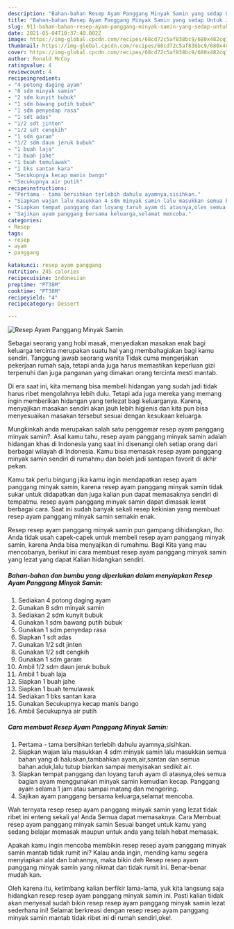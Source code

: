 ```yaml
---
description: "Bahan-bahan Resep Ayam Panggang Minyak Samin yang sedap Untuk Jualan"
title: "Bahan-bahan Resep Ayam Panggang Minyak Samin yang sedap Untuk Jualan"
slug: 911-bahan-bahan-resep-ayam-panggang-minyak-samin-yang-sedap-untuk-jualan
date: 2021-05-04T10:37:40.002Z
image: https://img-global.cpcdn.com/recipes/68cd72c5af838bc9/680x482cq70/resep-ayam-panggang-minyak-samin-foto-resep-utama.jpg
thumbnail: https://img-global.cpcdn.com/recipes/68cd72c5af838bc9/680x482cq70/resep-ayam-panggang-minyak-samin-foto-resep-utama.jpg
cover: https://img-global.cpcdn.com/recipes/68cd72c5af838bc9/680x482cq70/resep-ayam-panggang-minyak-samin-foto-resep-utama.jpg
author: Ronald McCoy
ratingvalue: 4
reviewcount: 4
recipeingredient:
- "4 potong daging ayam"
- "8 sdm minyak samin"
- "2 sdm kunyit bubuk"
- "1 sdm bawang putih bubuk"
- "1 sdm penyedap rasa"
- "1 sdt adas"
- "1/2 sdt jinten"
- "1/2 sdt cengkih"
- "1 sdm garam"
- "1/2 sdm daun jeruk bubuk"
- "1 buah laja"
- "1 buah jahe"
- "1 buah temulawak"
- "1 bks santan kara"
- "Secukupnya kecap manis bango"
- "Secukupnya air putih"
recipeinstructions:
- "Pertama - tama bersihkan terlebih dahulu ayamnya,sisihkan."
- "Siapkan wajan lalu masukkan 4 sdm minyak samin lalu masukkan semua bahan yang di haluskan,tambahkan ayam,air,santan dan semua bahan.aduk,lalu tutup biarkan sampai menyisakan sedikit air."
- "Siapkan tempat panggang dan loyang taruh ayam di atasnya,oles semua bagian ayam menggunakan minyak samin kemudian kecap. Panggang ayam selama 1 jam atau sampai matang dan mengering."
- "Sajikan ayam panggang bersama keluarga,selamat mencoba."
categories:
- Resep
tags:
- resep
- ayam
- panggang

katakunci: resep ayam panggang 
nutrition: 245 calories
recipecuisine: Indonesian
preptime: "PT38M"
cooktime: "PT38M"
recipeyield: "4"
recipecategory: Dessert

---
```



![Resep Ayam Panggang Minyak Samin](https://img-global.cpcdn.com/recipes/68cd72c5af838bc9/680x482cq70/resep-ayam-panggang-minyak-samin-foto-resep-utama.jpg)

Sebagai seorang yang hobi masak, menyediakan masakan enak bagi keluarga tercinta merupakan suatu hal yang membahagiakan bagi kamu sendiri. Tanggung jawab seorang  wanita Tidak cuma mengerjakan pekerjaan rumah saja, tetapi anda juga harus memastikan keperluan gizi terpenuhi dan juga panganan yang dimakan orang tercinta mesti mantab.

Di era  saat ini, kita memang bisa membeli hidangan yang sudah jadi tidak harus ribet mengolahnya lebih dulu. Tetapi ada juga mereka yang memang ingin memberikan hidangan yang terlezat bagi keluarganya. Karena, menyajikan masakan sendiri akan jauh lebih higienis dan kita pun bisa menyesuaikan masakan tersebut sesuai dengan kesukaan keluarga. 



Mungkinkah anda merupakan salah satu penggemar resep ayam panggang minyak samin?. Asal kamu tahu, resep ayam panggang minyak samin adalah hidangan khas di Indonesia yang saat ini disenangi oleh setiap orang dari berbagai wilayah di Indonesia. Kamu bisa memasak resep ayam panggang minyak samin sendiri di rumahmu dan boleh jadi santapan favorit di akhir pekan.

Kamu tak perlu bingung jika kamu ingin mendapatkan resep ayam panggang minyak samin, karena resep ayam panggang minyak samin tidak sukar untuk didapatkan dan juga kalian pun dapat memasaknya sendiri di tempatmu. resep ayam panggang minyak samin dapat dimasak lewat berbagai cara. Saat ini sudah banyak sekali resep kekinian yang membuat resep ayam panggang minyak samin semakin enak.

Resep resep ayam panggang minyak samin pun gampang dihidangkan, lho. Anda tidak usah capek-capek untuk membeli resep ayam panggang minyak samin, karena Anda bisa menyajikan di rumahmu. Bagi Kita yang mau mencobanya, berikut ini cara membuat resep ayam panggang minyak samin yang lezat yang dapat Kalian hidangkan sendiri.

<!--inarticleads1-->

##### Bahan-bahan dan bumbu yang diperlukan dalam menyiapkan Resep Ayam Panggang Minyak Samin:

1. Sediakan 4 potong daging ayam
1. Gunakan 8 sdm minyak samin
1. Sediakan 2 sdm kunyit bubuk
1. Gunakan 1 sdm bawang putih bubuk
1. Gunakan 1 sdm penyedap rasa
1. Siapkan 1 sdt adas
1. Gunakan 1/2 sdt jinten
1. Gunakan 1/2 sdt cengkih
1. Gunakan 1 sdm garam
1. Ambil 1/2 sdm daun jeruk bubuk
1. Ambil 1 buah laja
1. Siapkan 1 buah jahe
1. Siapkan 1 buah temulawak
1. Sediakan 1 bks santan kara
1. Gunakan Secukupnya kecap manis bango
1. Ambil Secukupnya air putih




<!--inarticleads2-->

##### Cara membuat Resep Ayam Panggang Minyak Samin:

1. Pertama - tama bersihkan terlebih dahulu ayamnya,sisihkan.
1. Siapkan wajan lalu masukkan 4 sdm minyak samin lalu masukkan semua bahan yang di haluskan,tambahkan ayam,air,santan dan semua bahan.aduk,lalu tutup biarkan sampai menyisakan sedikit air.
1. Siapkan tempat panggang dan loyang taruh ayam di atasnya,oles semua bagian ayam menggunakan minyak samin kemudian kecap. Panggang ayam selama 1 jam atau sampai matang dan mengering.
1. Sajikan ayam panggang bersama keluarga,selamat mencoba.




Wah ternyata resep resep ayam panggang minyak samin yang lezat tidak ribet ini enteng sekali ya! Anda Semua dapat memasaknya. Cara Membuat resep ayam panggang minyak samin Sesuai banget untuk kamu yang sedang belajar memasak maupun untuk anda yang telah hebat memasak.

Apakah kamu ingin mencoba membikin resep resep ayam panggang minyak samin mantab tidak rumit ini? Kalau anda ingin, mending kamu segera menyiapkan alat dan bahannya, maka bikin deh Resep resep ayam panggang minyak samin yang nikmat dan tidak rumit ini. Benar-benar mudah kan. 

Oleh karena itu, ketimbang kalian berfikir lama-lama, yuk kita langsung saja hidangkan resep resep ayam panggang minyak samin ini. Pasti kalian tiidak akan menyesal sudah bikin resep resep ayam panggang minyak samin lezat sederhana ini! Selamat berkreasi dengan resep resep ayam panggang minyak samin mantab tidak ribet ini di rumah sendiri,oke!.

